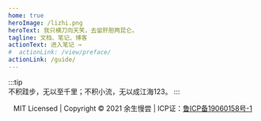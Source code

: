 ```yaml
---
home: true
heroImage: /lizhi.png
heroText: 我只横刀向天笑，去留肝胆两昆仑。
tagline: 文档、笔记、博客
actionText: 进入笔记 →
#  actionLink: /view/preface/
actionLink: /guide/
---
```



:::tip  
  不积跬步，无以至千里；不积小流，无以成江海123。
:::

<p style="text-align:center;">MIT Licensed | Copyright © 2021 余生慢尝 | ICP证：<a href="http://beian.miit.gov.cn/" target="_blank" rel="noopener noreferrer">鲁ICP备19060158号-1</a></p>
